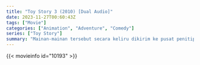 ```yaml
---
title: "Toy Story 3 (2010) [Dual Audio]"
date: 2023-11-27T00:60:43Z
tags: ["Movie"]
categories: ["Animation", "Adventure", "Comedy"]
series: ["Toy Story"]
summary: "Mainan-mainan tersebut secara keliru dikirim ke pusat penitipan anak alih-alih ke loteng tepat sebelum Andy berangkat kuliah, dan Woody harus meyakinkan mainan-mainan lain bahwa mainan-mainan itu tidak ditinggalkan dan harus kembali ke rumah."
---
```


<mux-player stream-type="on-demand"
  src="https://kp3d-my.sharepoint.com/personal/ryoo_kp3d_onmicrosoft_com/_layouts/15/download.aspx?share=EbqMj8pnsFBBn9-VOCaNcG4B3LAaYAVDTOtYwMzO-X7saQ" metadata-video-title="Toy Story 3 (2010)" prefer-playback="mse" controls>
  </mux-player>
  
  {{< movieinfo id="10193" >}}
  
  <script src="https://cdn.jsdelivr.net/npm/@mux/mux-player"></script>
  
 <script id="4PlSr9UnFNWcHRAk3dFGmS56fZqdkEfynb00fdWgla01U" type="application/ld+json">
 {
  "@context": "https://schema.org/",
  "@type": "VideoObject",
  "name": "Toy Story 3",
  "contentUrl": "https://stream.mux.com/wU01KcU7WXV0261W0253SRlkouRgWfoK77g9ztq5fkQO7c.m3u8",
  "thumbnailUrl": "https://www.themoviedb.org/t/p/original/AtcQK4fzS8rlbKXuTP06GQPp1Q7.jpg?width=314&fit_mode=preserve&time=25",
  "uploadDate": "2023-11-27T00:60:43Z",
}

</script>